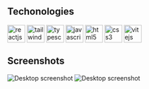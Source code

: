



## Techonologies

<p align="left">
  <img
    align="center"
    src="https://github.com/ntabucejo/ntabucejo/blob/main/icons/reactjs-icon.png?raw=true"
    alt="reactjs"
    height="40"
    width="40"
  />
  <img
    align="center"
    src="https://github.com/ntabucejo/ntabucejo/blob/main/icons/tailwindcss-icon.png?raw=true"
    alt="tailwindcss"
    height="40"
    width="40"
  />
  <img
    align="center"
    src="https://github.com/ntabucejo/ntabucejo/blob/main/icons/typescript-icon.png?raw=true"
    alt="typescript"
    height="40"
    width="40"
  />
  <img
    align="center"
    src="https://github.com/ntabucejo/ntabucejo/blob/main/icons/javascript-icon.png?raw=true"
    alt="javascript"
    height="40"
    width="40"
  />
  <img
    align="center"
    src="https://github.com/ntabucejo/ntabucejo/blob/main/icons/html5-icon.png?raw=true"
    alt="html5"
    height="40"
    width="40"
  />
  <img
    align="center"
    src="https://github.com/ntabucejo/ntabucejo/blob/main/icons/css3-icon.png?raw=true"
    alt="css3"
    height="40"
    width="40"
  />
   <img
    align="center"
    src="https://github.com/ntabucejo/ntabucejo/blob/main/icons/vitejs-icon.png?raw=true"
    alt="vitejs"
    height="40"
    width="40"
  />
</p>

## Screenshots

![Desktop screenshot](https://github.com/ntabucejo/unsplash-clone-one/blob/main/src/assets/screenshots/desktop-1.png?raw=true)
![Desktop screenshot](https://github.com/ntabucejo/unsplash-clone-one/blob/main/src/assets/screenshots/desktop-2.png?raw=true)


